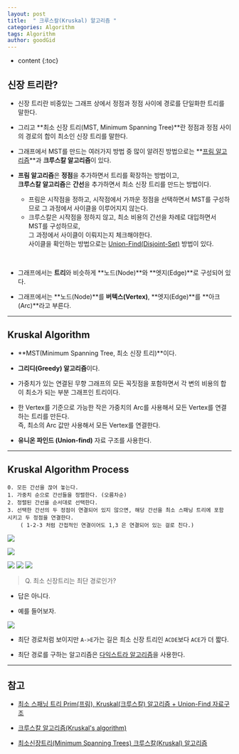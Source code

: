 ```yaml
---
layout: post
title:  " 크루스칼(Kruskal) 알고리즘 "
categories: Algorithm
tags: Algorithm
author: goodGid
---
```

* content
{:toc}

## 신장 트리란?

* 신장 트리란 비중있는 그래프 상에서 정점과 정점 사이에 경로를 단일화한 트리를 말한다.

* 그리고 **최소 신장 트리(MST, Minimum Spanning Tree)**란 정점과 정점 사이의 경로의 합이 최소인 신장 트리를 말한다.

* 그래프에서 MST를 만드는 여러가지 방법 중 많이 알려진 방법으로는 **[프림 알고리즘](https://goodgid.github.io/Prim-Algorithm/)**과 **크루스칼 알고리즘**이 있다.












* **프림 알고리즘**은 **정점**을 추가하면서 트리를 확장하는 방법이고, <br> **크루스칼 알고리즘**은 **간선**을 추가하면서 최소 신장 트리를 만드는 방법이다.
    - 프림은 시작점을 정하고, 시작점에서 가까운 정점을 선택하면서 MST를 구성하므로 그 과정에서 사이클을 이루어지지 않는다.
    - 크루스칼은 시작점을 정하지 않고, 최소 비용의 간선을 차례로 대입하면서 MST를 구성하므로, <br> 그 과정에서 사이클이 이뤄지는지 체크해야한다. <br> 사이클을 확인하는 방법으로는 [Union-Find(Disjoint-Set)]({{site.url}}/Union-Find-Algorithm) 방법이 있다.

<br>

* 그래프에서는 **트리**와 비슷하게 **노드(Node)**와 **엣지(Edge)**로 구성되어 있다. 

* 그래프에서는 **노드(Node)**를 **버텍스(Vertex)**, **엣지(Edge)**를 **아크(Arc)**라고 부른다.

---

## Kruskal Algorithm

* **MST(Minimum Spanning Tree, 최소 신장 트리)**이다.

* **그리디(Greedy) 알고리즘**이다.

* 가중치가 있는 연결된 무향 그래프의 모든 꼭짓점을 포함하면서 각 변의 비용의 합이 최소가 되는 부분 그래프인 트리이다.

* 한 Vertex를 기준으로 가능한 작은 가중치의 Arc를 사용해서 모든 Vertex를 연결하는 트리를 만든다. <br> 즉, 최소의 Arc 값만 사용해서 모든 Vertex를 연결한다.

* **유니온 파인드 (Union-find)** 자료 구조를 사용한다.


---


## Kruskal Algorithm Process

```
0. 모든 간선을 끊어 놓는다.
1. 가중치 순으로 간선들을 정렬한다. (오름차순)
2. 정렬된 간선을 순서대로 선택한다.
3. 선택한 간선의 두 정점이 연결되어 있지 않으면, 해당 간선을 최소 스패닝 트리에 포함 시키고 두 정점을 연결한다.
    ( 1-2-3 처럼 간접적인 연결이어도 1,3 은 연결되어 있는 걸로 친다.)
```


![](/assets/img/algorithm/kruskal_algorithm_1.png)

![](/assets/img/algorithm/kruskal_algorithm_2.png)

![](/assets/img/algorithm/kruskal_algorithm_3.png)
![](/assets/img/algorithm/kruskal_algorithm_4.png)
![](/assets/img/algorithm/kruskal_algorithm_5.png)


> Q. 최소 신장트리는 최단 경로인가?

* 답은 아니다. 

* 예를 들어보자.

![](/assets/img/algorithm/prim_algorithm_7.png)

* 최단 경로처럼 보이지만 `A->E`가는 길은 최소 신장 트리인 `ACDE`보다 `ACE`가 더 짧다.

* 최단 경로를 구하는 알고리즘은 [다익스트라 알고리즘]()을 사용한다.



---

## 참고

* [최소 스패닝 트리 Prim(프림), Kruskal(크루스칼) 알고리즘 + Union-Find 자료구조](http://stack07142.tistory.com/54)

* [크루스칼 알고리즘(Kruskal's algorithm)](http://weeklyps.com/entry/%ED%81%AC%EB%A3%A8%EC%8A%A4%EC%B9%BC-%EC%95%8C%EA%B3%A0%EB%A6%AC%EC%A6%98-Kruskals-algorithm)

* [최소신장트리(Minimum Spanning Trees) 크루스칼(Kruskal) 알고리즘](http://leeyongjeon.tistory.com/entry/%EC%B5%9C%EC%86%8C%EC%8B%A0%EC%9E%A5%ED%8A%B8%EB%A6%ACMinimum-Spanning-Trees-%ED%81%AC%EB%A3%A8%EC%8A%A4%EC%B9%BCKruskal-%EC%95%8C%EA%B3%A0%EB%A6%AC%EC%A6%98)


